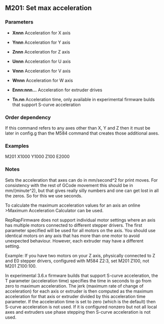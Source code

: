 ## M201: Set max acceleration

### Parameters

- **Xnnn** Acceleration for X axis

- **Ynnn** Acceleration for Y axis

- **Znnn** Acceleration for Z axis

- **Unnn** Acceleration for U axis

- **Vnnn** Acceleration for V axis

- **Wnnn** Acceleration for W axis

- **Ennn:nnn...** Acceleration for extruder drives

- **Tn.nn** Acceleration time, only available in experimental firmware bulds that support S-curve acceleration

### Order dependency

If this command refers to any axes other than X, Y and Z then it must be later in config.g than the M584 command that creates those additional axes.

### Examples

M201 X1000 Y1000 Z100 E2000

### Notes

Sets the acceleration that axes can do in mm/second^2 for print moves. For consistency with the rest of GCode movement this should be in mm/(minute^2), but that gives really silly numbers and one can get lost in all the zeros. So for this we use seconds.

To calculate the maximum acceleration values for an axis an online \>Maximum Acceleration Calculator can be used.

RepRapFirmware does not support individual motor settings where an axis has multiple motors connected to different stepper drivers. The first parameter specified will be used for all motors on the axis. You should use identical motors on any axis that has more than one motor to avoid unexpected behaviour. However, each extruder may have a different setting.

Example: If you have two motors on your Z axis, physically connected to Z and E0 stepper drivers, configured with M584 Z2:3, set M201 Z100, not M201 Z100:100.

In experimental 3.6.x firmware builds that support S-curve acceleration, the T parameter (acceleration time) specifies the time in seconds to go from zero to maximum acceleration. The jerk (maximum rate of change of acceleration) for each axis or extruder is then computed as the maximum acceleration for that axis or extruder divided by this acceleration time parameter. If the acceleration time is set to zero (which is the default) then S-curve acceleration is not used. If it is configured nonzero but not all local axes and extruders use phase stepping then S-curve acceleration is not used.


